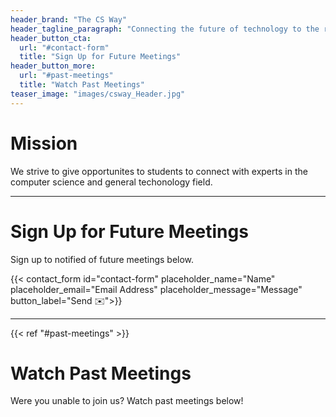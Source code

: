 ```yaml
---
header_brand: "The CS Way"
header_tagline_paragraph: "Connecting the future of technology to the researchers of today"
header_button_cta:
  url: "#contact-form"
  title: "Sign Up for Future Meetings"
header_button_more:
  url: "#past-meetings"
  title: "Watch Past Meetings"
teaser_image: "images/csway_Header.jpg" 
---
```


# Mission

We strive to give opportunites to students to connect with experts in the computer science and general techonology field. 

---
# Sign Up for Future Meetings

Sign up to notified of future meetings below.

{{< contact_form id="contact-form" placeholder_name="Name" placeholder_email="Email Address" placeholder_message="Message" button_label="Send ✉️">}}

---
{{< ref "#past-meetings" >}}
# Watch Past Meetings

Were you unable to join us? Watch past meetings below!